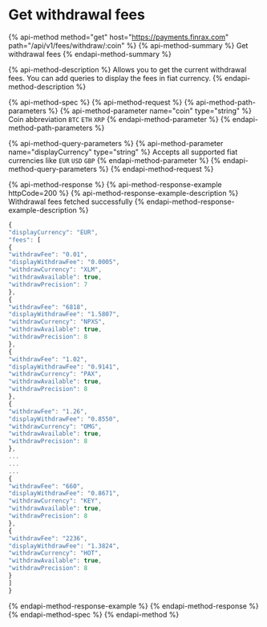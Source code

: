 # Get withdrawal fees

{% api-method method="get" host="https://payments.finrax.com" path="/api/v1/fees/withdraw/:coin" %}
{% api-method-summary %}
Get withdrawal fees
{% endapi-method-summary %}

{% api-method-description %}
Allows you to get the current withdrawal fees. You can add queries to display the fees in fiat currency.
{% endapi-method-description %}

{% api-method-spec %}
{% api-method-request %}
{% api-method-path-parameters %}
{% api-method-parameter name="coin" type="string" %}
Coin abbreviation `BTC`  `ETH`  `XRP`
{% endapi-method-parameter %}
{% endapi-method-path-parameters %}

{% api-method-query-parameters %}
{% api-method-parameter name="displayCurrency" type="string" %}
Accepts all supported fiat currencies like `EUR`  `USD`  `GBP`
{% endapi-method-parameter %}
{% endapi-method-query-parameters %}
{% endapi-method-request %}

{% api-method-response %}
{% api-method-response-example httpCode=200 %}
{% api-method-response-example-description %}
Withdrawal fees fetched successfully
{% endapi-method-response-example-description %}

```javascript
{
"displayCurrency": "EUR",
"fees": [
{
"withdrawFee": "0.01",
"displayWithdrawFee": "0.0005",
"withdrawCurrency": "XLM",
"withdrawAvailable": true,
"withdrawPrecision": 7
},
{
"withdrawFee": "6818",
"displayWithdrawFee": "1.5807",
"withdrawCurrency": "NPXS",
"withdrawAvailable": true,
"withdrawPrecision": 8
},
{
"withdrawFee": "1.02",
"displayWithdrawFee": "0.9141",
"withdrawCurrency": "PAX",
"withdrawAvailable": true,
"withdrawPrecision": 8
},
{
"withdrawFee": "1.26",
"displayWithdrawFee": "0.8550",
"withdrawCurrency": "OMG",
"withdrawAvailable": true,
"withdrawPrecision": 8
},
...
...
...
{
"withdrawFee": "660",
"displayWithdrawFee": "0.8671",
"withdrawCurrency": "KEY",
"withdrawAvailable": true,
"withdrawPrecision": 8
},
{
"withdrawFee": "2236",
"displayWithdrawFee": "1.3824",
"withdrawCurrency": "HOT",
"withdrawAvailable": true,
"withdrawPrecision": 8
}
]
}
```
{% endapi-method-response-example %}
{% endapi-method-response %}
{% endapi-method-spec %}
{% endapi-method %}



